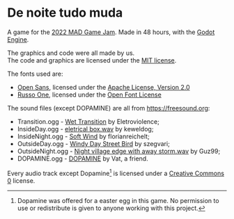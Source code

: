 # De noite tudo muda

A game for the [2022 MAD Game Jam][1].
Made in 48 hours, with the [Godot Engine][2].

[1]: <https://linktr.ee/madgamejam>
[2]: <https://godotengine.org>

The graphics and code were all made by us.  
The code and graphics are licensed under the [MIT license][MIT].

The fonts used are:

- [Open Sans](https://fonts.google.com/specimen/Open+Sans), licensed under the [Apache License, Version 2.0][Apache-2.0]
- [Russo One](https://fonts.google.com/specimen/Russo+One), licensed under the [Open Font License][OFL-1.1]


The sound files (except DOPAMINE) are all from <https://freesound.org>:

- Transition.ogg - [Wet Transition](https://https://freesound.org/people/Electroviolence/sounds/234533/) by Eletroviolence;
- InsideDay.ogg - [eletrical box.wav](https://freesound.org/people/keweldog/sounds/181131/) by keweldog;
- InsideNight.ogg - [Soft Wind](https://freesound.org/people/florianreichelt/sounds/459977/) by florianreichelt;
- OutsideDay.ogg - [Windy Day Street Bird](https://freesound.org/people/szegvari/sounds/517904/) by szegvari;
- OutsideNight.ogg - [Night village edge with away storm.wav](https://freesound.org/people/Guz99/sounds/583740/) by Guz99;
- DOPAMINE.ogg - [DOPAMINE](https://open.spotify.com/track/4gjZJHlmtRqW7QCb8famsn?si=_4ODecirQnWF-bIhZYErgQ&utm_source=copy-link) by Vat, a friend.

Every audio track except Dopamine[^1] is licensed under a [Creative Commons 0][CC0-1.0] license.

[CC0-1.0]: <https://creativecommons.org/publicdomain/zero/1.0/legalcode>

[Apache-2.0]: <Project/Assets/Fonts/OpenSans/LICENSE.txt>

[OFL-1.1]: </RussoOne/OFL.txt>

[MIT]: <LICENSE>

[^1]: Dopamine was offered for a easter egg in this game. No permission to use or redistribute is given to anyone working with this project.
